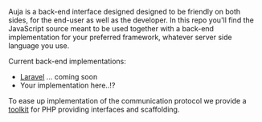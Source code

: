 <p class="leading">
Auja is a back-end interface designed designed to be friendly on both sides, for the end-user as well as the developer.
In this repo you'll find the JavaScript source meant to be used together with a back-end implementation for your 
   preferred framework, whatever server side language you use.
</p>

Current back-end implementations:
   
   - [Laravel](https://github.com/Label305/Auja-Laravel) ... coming soon
   - Your implementation here..!?
   
To ease up implementation of the communication protocol we provide a [toolkit](https://github.com/Label305/Auja-PHP) for PHP providing interfaces and
scaffolding.
